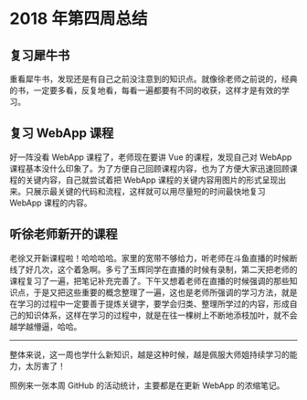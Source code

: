 # 2018 年第四周总结

## 复习犀牛书

重看犀牛书，发现还是有自己之前没注意到的知识点。就像徐老师之前说的，经典的书，一定要多看，反复地看，每看一遍都要有不同的收获，这样才是有效的学习。

## 复习 WebApp 课程

好一阵没看 WebApp 课程了，老师现在要讲 Vue 的课程，发现自己对 WebApp 课程基本没什么印象了。为了方便自己回顾课程内容，也为了方便大家迅速回顾课程的关键内容，自己就尝试着把 WebApp 课程的关键内容用图片的形式呈现出来。只展示最关键的代码和流程，这样就可以用尽量短的时间最快地复习 WebApp 课程的内容。

## 听徐老师新开的课程

老徐又开新课程啦！哈哈哈哈。家里的宽带不够给力，听老师在斗鱼直播的时候断线了好几次，这个着急啊。多亏了玉辉同学在直播的时候有录制，第二天把老师的课程复习了一遍，把笔记补充完善了。下午又想着老师在直播的时候强调的那些知识点，于是又把这些重要的概念整理了一遍，这也是老师所强调的学习方法，就是在学习的过程中一定要善于提炼关键字，要学会归类、整理所学过的内容，形成自己的知识体系，这样在学习的过程中，就是在往一棵树上不断地添枝加叶，就不会越学越懵逼，哈哈。

---

整体来说，这一周也学什么新知识，越是这种时候，越是佩服大师姐持续学习的能力，太厉害了！

照例来一张本周 GitHub 的活动统计，主要都是在更新 WebApp 的浓缩笔记。
